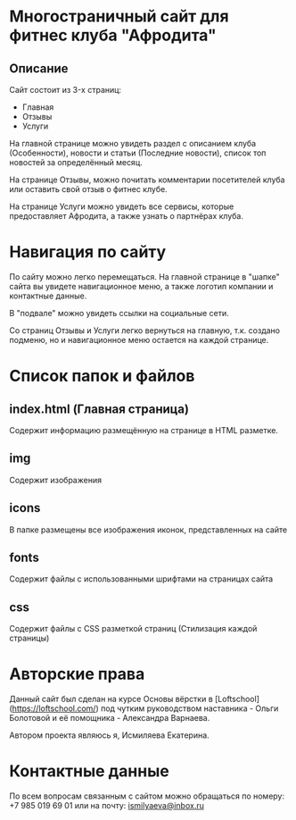 Многостраничный сайт для фитнес клуба  "Афродита"
================================================
Описание
--------
Сайт состоит из 3-x страниц:
* Главная  
* Отзывы  
* Услуги  

На главной странице можно увидеть раздел с описанием клуба (Особенности), новости и статьи (Последние новости), список топ новостей за определённый месяц.

На странице Отзывы, можно почитать комментарии посетителей клуба или оставить свой отзыв о фитнес клубе.

На странице Услуги можно увидеть все сервисы, которые предоставляет Афродита, а также узнать о партнёрах клуба.

Навигация по сайту
==================
По сайту можно легко перемещаться. На главной странице в "шапке" сайта вы увидете навигационное меню, а также логотип компании и контактные данные. 

В "подвале" можно увидеть ссылки на социальные сети.

Со страниц Отзывы и Услуги легко вернуться на главную, т.к. создано подменю, но и навигационное меню остается на каждой странице.

Список папок и файлов
=====================
index.html (Главная страница)
----------------------------
Содержит информацию размещённую на странице в HTML разметке.

img
---
Содержит изображения

icons
-----
В папке размещены все изображения иконок, представленных на сайте

fonts
-----
Содержит файлы с использованными шрифтами на страницах сайта

css
---
Содержит файлы с CSS разметкой страниц (Стилизация каждой страницы)

Авторские права
===============
Данный сайт был сделан на курсе Основы вёрстки в [Loftschool] (https://loftschool.com/) под чутким руководством наставника - Ольги Болотовой и её помощника - Александра Варнаева.

Автором проекта являюсь я, Исмиляева Екатерина.

Контактные данные
=================
По всем вопросам связанным с сайтом можно обращаться по номеру: +7 985 019 69 01 или на почту: ismilyaeva@inbox.ru

